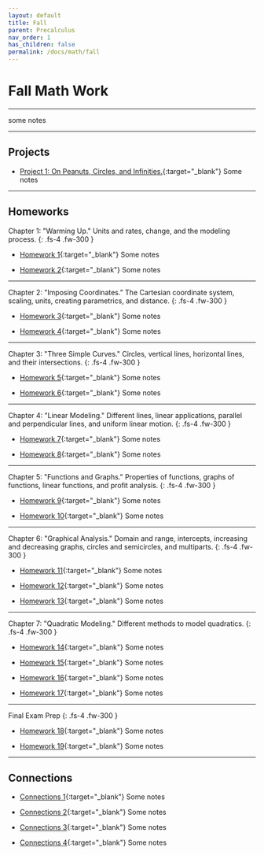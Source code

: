 ```yaml
---
layout: default
title: Fall
parent: Precalculus
nav_order: 1
has_children: false
permalink: /docs/math/fall
---
```


# Fall Math Work

---

some notes

---

## Projects

- [Project 1: On Peanuts, Circles, and Infinities.](https://sahana-sarangi.github.io/hahats/docs/math/hw/Sahana_Project1.pdf){:target="_blank"} Some notes

---

## Homeworks

Chapter 1: "Warming Up." Units and rates, change, and the modeling process.
{: .fs-4 .fw-300 }

- [Homework 1](https://sahana-sarangi.github.io/hahats/docs/math/hw/hw1.pdf){:target="_blank"} Some notes
  
- [Homework 2](https://sahana-sarangi.github.io/hahats/docs/math/hw/Homework2.pdf){:target="_blank"} Some notes

---

Chapter 2: "Imposing Coordinates." The Cartesian coordinate system, scaling, units, creating parametrics, and distance.
{: .fs-4 .fw-300 }

- [Homework 3](https://sahana-sarangi.github.io/hahats/docs/math/hw/hw3.pdf){:target="_blank"} Some notes

- [Homework 4](https://sahana-sarangi.github.io/hahats/docs/math/hw/hw4.pdf){:target="_blank"} Some notes

---

Chapter 3: "Three Simple Curves." Circles, vertical lines, horizontal lines, and their intersections.
{: .fs-4 .fw-300 }

- [Homework 5](https://sahana-sarangi.github.io/hahats/docs/math/hw/hw5.pdf){:target="_blank"} Some notes

- [Homework 6](https://sahana-sarangi.github.io/hahats/docs/math/hw/hw6.pdf){:target="_blank"} Some notes

---

Chapter 4: "Linear Modeling." Different lines, linear applications, parallel and perpendicular lines, and uniform linear motion.
{: .fs-4 .fw-300 }

- [Homework 7](https://sahana-sarangi.github.io/hahats/docs/math/hw/hw7.pdf){:target="_blank"} Some notes

- [Homework 8](https://sahana-sarangi.github.io/hahats/docs/math/hw/hw8.pdf){:target="_blank"} Some notes

---

Chapter 5: "Functions and Graphs." Properties of functions, graphs of functions, linear functions, and profit analysis.
{: .fs-4 .fw-300 }
- [Homework 9](https://sahana-sarangi.github.io/hahats/docs/math/hw/hw9.pdf){:target="_blank"} Some notes

- [Homework 10](https://sahana-sarangi.github.io/hahats/docs/math/hw/hw10.pdf){:target="_blank"} Some notes

---

Chapter 6: "Graphical Analysis." Domain and range, intercepts, increasing and decreasing graphs, circles and semicircles, and multiparts.
{: .fs-4 .fw-300 }
- [Homework 11](https://sahana-sarangi.github.io/hahats/docs/math/hw/hw11.pdf){:target="_blank"} Some notes

- [Homework 12](https://sahana-sarangi.github.io/hahats/docs/math/hw/hw12.pdf){:target="_blank"} Some notes

- [Homework 13](https://sahana-sarangi.github.io/hahats/docs/math/hw/hw13.pdf){:target="_blank"} Some notes

---

Chapter 7: "Quadratic Modeling." Different methods to model quadratics.
{: .fs-4 .fw-300 }
- [Homework 14](https://sahana-sarangi.github.io/hahats/docs/math/hw/hw14.pdf){:target="_blank"} Some notes

- [Homework 15](https://sahana-sarangi.github.io/hahats/docs/math/hw/hw15.pdf){:target="_blank"} Some notes

- [Homework 16](https://sahana-sarangi.github.io/hahats/docs/math/hw/hw16.pdf){:target="_blank"} Some notes

- [Homework 17](https://sahana-sarangi.github.io/hahats/docs/math/hw/hw17.pdf){:target="_blank"} Some notes

---

Final Exam Prep
{: .fs-4 .fw-300 }

- [Homework 18](https://sahana-sarangi.github.io/hahats/docs/math/hw/hw18.pdf){:target="_blank"} Some notes

- [Homework 19](https://sahana-sarangi.github.io/hahats/docs/math/hw/hw19.pdf){:target="_blank"} Some notes

---

## Connections

- [Connections 1](https://sahana-sarangi.github.io/hahats/docs/math/hw/connections1.pdf){:target="_blank"} Some notes

- [Connections 2](https://sahana-sarangi.github.io/hahats/docs/math/hw/Connections2.pdf){:target="_blank"} Some notes

- [Connections 3](https://sahana-sarangi.github.io/hahats/docs/math/hw/connections3.pdf){:target="_blank"} Some notes

- [Connections 4](https://sahana-sarangi.github.io/hahats/docs/math/hw/connections4.pdf){:target="_blank"} Some notes


